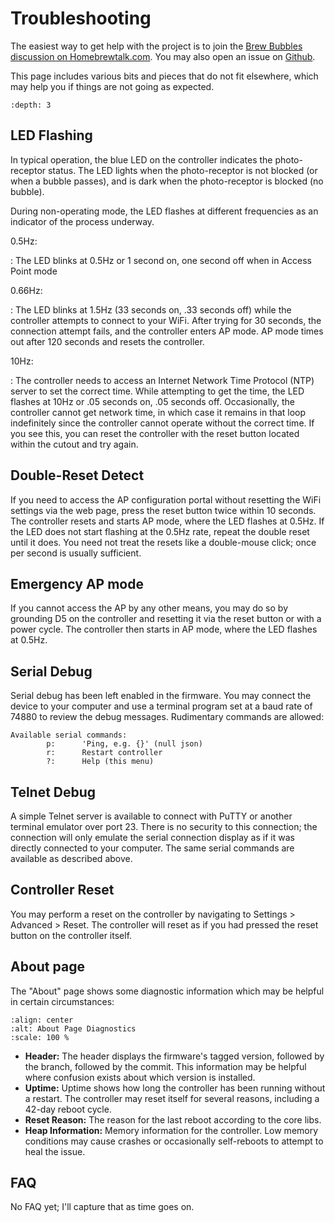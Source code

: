 # Troubleshooting

The easiest way to get help with the project is to join the [Brew Bubbles discussion on Homebrewtalk.com].  You may also open an issue on [Github].

This page includes various bits and pieces that do not fit elsewhere, which may help you if things are not going as expected.

```{contents}
:depth: 3
```

## LED Flashing

In typical operation, the blue LED on the controller indicates the photo-receptor status.  The LED lights when the photo-receptor is not blocked (or when a bubble passes), and is dark when the photo-receptor is blocked (no bubble).

During non-operating mode, the LED flashes at different frequencies as an indicator of the process underway.

0.5Hz:

: The LED blinks at 0.5Hz or 1 second on, one second off when in Access Point mode

0.66Hz:

: The LED blinks at 1.5Hz (33 seconds on, .33 seconds off) while the controller attempts to connect to your WiFi.  After trying for 30 seconds, the connection attempt fails, and the controller enters AP mode.  AP mode times out after 120 seconds and resets the controller.

10Hz:

: The controller needs to access an Internet Network Time Protocol (NTP) server to set the correct time.  While attempting to get the time, the LED flashes at 10Hz or .05 seconds on, .05 seconds off.  Occasionally, the controller cannot get network time, in which case it remains in that loop indefinitely since the controller cannot operate without the correct time.  If you see this, you can reset the controller with the reset button located within the cutout and try again.

## Double-Reset Detect

If you need to access the AP configuration portal without resetting the WiFi settings via the web page, press the reset button twice within 10 seconds.  The controller resets and starts AP mode, where the LED flashes at 0.5Hz.  If the LED does not start flashing at the 0.5Hz rate, repeat the double reset until it does.  You need not treat the resets like a double-mouse click; once per second is usually sufficient.

## Emergency AP mode

If you cannot access the AP by any other means, you may do so by grounding D5 on the controller and resetting it via the reset button or with a power cycle.  The controller then starts in AP mode, where the LED flashes at 0.5Hz.

## Serial Debug

Serial debug has been left enabled in the firmware.  You may connect the device to your computer and use a terminal program set at a baud rate of 74880 to review the debug messages.  Rudimentary commands are allowed:

```
Available serial commands:
        p:      'Ping, e.g. {}' (null json)
        r:      Restart controller
        ?:      Help (this menu)
```

## Telnet Debug

A simple Telnet server is available to connect with PuTTY or another terminal emulator over port 23.  There is no security to this connection; the connection will only emulate the serial connection display as if it was directly connected to your computer.  The same serial commands are available as described above.

## Controller Reset

You may perform a reset on the controller by navigating to Settings > Advanced > Reset.  The controller will reset as if you had pressed the reset button on the controller itself.

## About page

The "About" page shows some diagnostic information which may be helpful in certain circumstances:

```{image} about_diags.jpg
:align: center
:alt: About Page Diagnostics
:scale: 100 %
```

- **Header:** The header displays the firmware's tagged version, followed by the branch, followed by the commit.  This information may be helpful where confusion exists about which version is installed.
- **Uptime:** Uptime shows how long the controller has been running without a restart. The controller may reset itself for several reasons, including a 42-day reboot cycle.
- **Reset Reason:** The reason for the last reboot according to the core libs.
- **Heap Information:** Memory information for the controller.  Low memory conditions may cause crashes or occasionally self-reboots to attempt to heal the issue.

## FAQ

No FAQ yet; I'll capture that as time goes on.

[brew bubbles discussion on homebrewtalk.com]: https://support.brewbubbles.com
[github]: https://github.com/lbussy/brew-bubbles/issues
